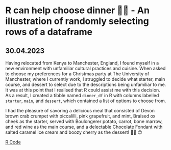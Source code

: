 # R can help choose dinner 🥘😎 - An illustration  of randomly selecting rows of a dataframe

## 30.04.2023

Having relocated from Kenya to Manchester, England, I found myself in a new environment with unfamiliar cultural practices and cuisine. When asked to choose my preferences for a Christmas party at The University of Manchester, where I currently work, I struggled to decide what starter, main course, and dessert to select due to the descriptions being unfamiliar to me. It was at this point that I realised that R could assist me with this decision. As a result, I created a tibble named `dinner_df` in R with columns labelled `starter`, `main`, and `dessert`, which contained a list of options to choose from.

I had the pleasure of savoring a delicious meal that consisted of Devon brown crab crumpet with piccalilli, pink grapefruit, and mint, Braised ox cheek as the starter, served with Boulongerer potato, carrot, bone marrow, and red wine as the main course, and a delectable Chocolate Fondant with salted caramel ice cream and boozy cherry as the dessert! 🙌🏿 😊

[R Code](https://github.com/LucyNjoki/randomly-selecting-rows-of-a-dataframe)

